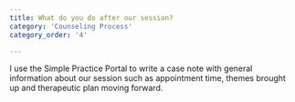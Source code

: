 ```yaml
---
title: What do you do after our session?
category: 'Counseling Process'
category_order: '4'

---
```

<p>I use the Simple Practice Portal to write a case note with general information about our session such as appointment time, themes brought up and therapeutic plan moving forward. </span></p>
